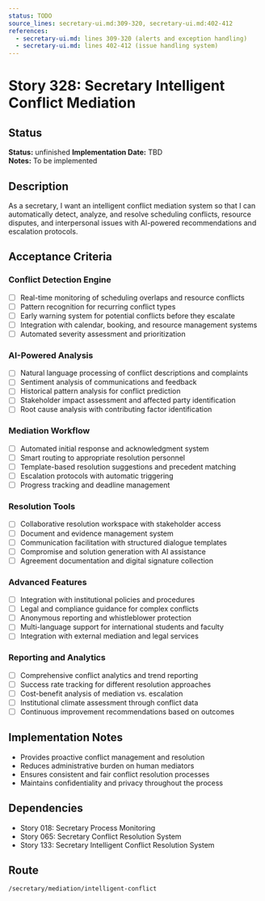 ```yaml
---
status: TODO
source_lines: secretary-ui.md:309-320, secretary-ui.md:402-412
references:
  - secretary-ui.md: lines 309-320 (alerts and exception handling)
  - secretary-ui.md: lines 402-412 (issue handling system)
---
```

# Story 328: Secretary Intelligent Conflict Mediation

## Status
**Status:** unfinished
**Implementation Date:** TBD  
**Notes:** To be implemented

## Description
As a secretary, I want an intelligent conflict mediation system so that I can automatically detect, analyze, and resolve scheduling conflicts, resource disputes, and interpersonal issues with AI-powered recommendations and escalation protocols.

## Acceptance Criteria

### Conflict Detection Engine
- [ ] Real-time monitoring of scheduling overlaps and resource conflicts
- [ ] Pattern recognition for recurring conflict types
- [ ] Early warning system for potential conflicts before they escalate
- [ ] Integration with calendar, booking, and resource management systems
- [ ] Automated severity assessment and prioritization

### AI-Powered Analysis
- [ ] Natural language processing of conflict descriptions and complaints
- [ ] Sentiment analysis of communications and feedback
- [ ] Historical pattern analysis for conflict prediction
- [ ] Stakeholder impact assessment and affected party identification
- [ ] Root cause analysis with contributing factor identification

### Mediation Workflow
- [ ] Automated initial response and acknowledgment system
- [ ] Smart routing to appropriate resolution personnel
- [ ] Template-based resolution suggestions and precedent matching
- [ ] Escalation protocols with automatic triggering
- [ ] Progress tracking and deadline management

### Resolution Tools
- [ ] Collaborative resolution workspace with stakeholder access
- [ ] Document and evidence management system
- [ ] Communication facilitation with structured dialogue templates
- [ ] Compromise and solution generation with AI assistance
- [ ] Agreement documentation and digital signature collection

### Advanced Features
- [ ] Integration with institutional policies and procedures
- [ ] Legal and compliance guidance for complex conflicts
- [ ] Anonymous reporting and whistleblower protection
- [ ] Multi-language support for international students and faculty
- [ ] Integration with external mediation and legal services

### Reporting and Analytics
- [ ] Comprehensive conflict analytics and trend reporting
- [ ] Success rate tracking for different resolution approaches
- [ ] Cost-benefit analysis of mediation vs. escalation
- [ ] Institutional climate assessment through conflict data
- [ ] Continuous improvement recommendations based on outcomes

## Implementation Notes
- Provides proactive conflict management and resolution
- Reduces administrative burden on human mediators
- Ensures consistent and fair conflict resolution processes
- Maintains confidentiality and privacy throughout the process

## Dependencies
- Story 018: Secretary Process Monitoring
- Story 065: Secretary Conflict Resolution System
- Story 133: Secretary Intelligent Conflict Resolution System

## Route
`/secretary/mediation/intelligent-conflict`
